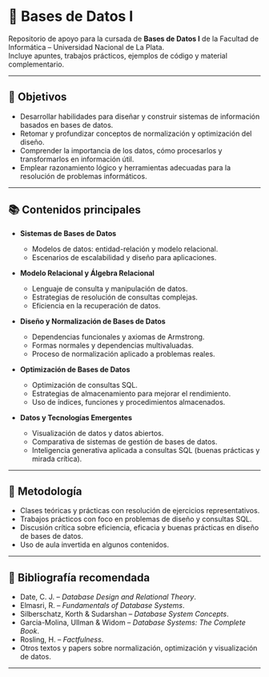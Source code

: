 # 📘 Bases de Datos I

Repositorio de apoyo para la cursada de **Bases de Datos I** de la Facultad de Informática – Universidad Nacional de La Plata.  
Incluye apuntes, trabajos prácticos, ejemplos de código y material complementario.

---

## 🎯 Objetivos

- Desarrollar habilidades para diseñar y construir sistemas de información basados en bases de datos.
- Retomar y profundizar conceptos de normalización y optimización del diseño.
- Comprender la importancia de los datos, cómo procesarlos y transformarlos en información útil.
- Emplear razonamiento lógico y herramientas adecuadas para la resolución de problemas informáticos.

---

## 📚 Contenidos principales

- **Sistemas de Bases de Datos**  
  - Modelos de datos: entidad-relación y modelo relacional.  
  - Escenarios de escalabilidad y diseño para aplicaciones.  

- **Modelo Relacional y Álgebra Relacional**  
  - Lenguaje de consulta y manipulación de datos.  
  - Estrategias de resolución de consultas complejas.  
  - Eficiencia en la recuperación de datos.

- **Diseño y Normalización de Bases de Datos**  
  - Dependencias funcionales y axiomas de Armstrong.  
  - Formas normales y dependencias multivaluadas.  
  - Proceso de normalización aplicado a problemas reales.  

- **Optimización de Bases de Datos**  
  - Optimización de consultas SQL.  
  - Estrategias de almacenamiento para mejorar el rendimiento.  
  - Uso de índices, funciones y procedimientos almacenados.  

- **Datos y Tecnologías Emergentes**  
  - Visualización de datos y datos abiertos.  
  - Comparativa de sistemas de gestión de bases de datos.  
  - Inteligencia generativa aplicada a consultas SQL (buenas prácticas y mirada crítica).

---

## 🧪 Metodología

- Clases teóricas y prácticas con resolución de ejercicios representativos.  
- Trabajos prácticos con foco en problemas de diseño y consultas SQL.  
- Discusión crítica sobre eficiencia, eficacia y buenas prácticas en diseño de bases de datos.  
- Uso de aula invertida en algunos contenidos.  

---

## 📖 Bibliografía recomendada

- Date, C. J. – *Database Design and Relational Theory*.  
- Elmasri, R. – *Fundamentals of Database Systems*.  
- Silberschatz, Korth & Sudarshan – *Database System Concepts*.  
- Garcia-Molina, Ullman & Widom – *Database Systems: The Complete Book*.  
- Rosling, H. – *Factfulness*.  
- Otros textos y papers sobre normalización, optimización y visualización de datos.  

---


